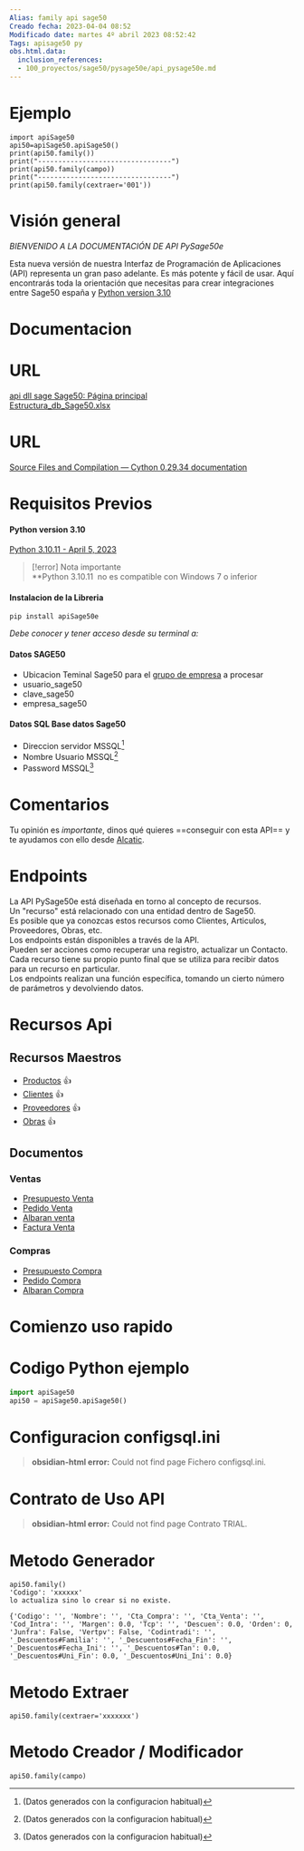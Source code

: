 ```yaml
---
Alias: family api sage50
Creado fecha: 2023-04-04 08:52
Modificado date: martes 4º abril 2023 08:52:42
Tags: apisage50 py
obs.html.data:
  inclusion_references:
  - 100_proyectos/sage50/pysage50e/api_pysage50e.md
---
```

   
# Ejemplo   
```ejemplo completo
import apiSage50
api50=apiSage50.apiSage50()
print(api50.family())  
print("---------------------------------")  
print(api50.family(campo))  
print("---------------------------------")  
print(api50.family(cextraer='001'))
```
   
   
   
   
   

   
# Visión general   
   
*BIENVENIDO A LA DOCUMENTACIÓN DE API PySage50e*   
   
Esta nueva versión de nuestra Interfaz de Programación de Aplicaciones (API) representa un gran paso adelante. Es más potente y fácil de usar. Aquí encontrarás toda la orientación que necesitas para crear integraciones entre Sage50 españa y [Python version 3.10 ](https://www.python.org/downloads/release/python-3100/)     
   
# Documentacion   
   

# URL   
   
[api dll sage Sage50: Página principal](http://descargas.sage.es/Sage50/Documentacion_html/html/)   
[Estructura\_db\_Sage50.xlsx](https://view.officeapps.live.com/op/view.aspx?src=https%3A%2F%2Fsage50c.sage.es%2Fhelp50c%2FEstructura_db_Sage50.xlsx&wdOrigin=BROWSELINK)
   
   

# URL   
[Source Files and Compilation — Cython 0.29.34 documentation](https://cython.readthedocs.io/en/stable/src/userguide/source_files_and_compilation.html#compilation)   
   
   
   
   
   
# Requisitos Previos   
   

#### Python  version 3.10   
[Python 3.10.11 - April 5, 2023](https://www.python.org/downloads/release/python-31011/)   
   
>[!error] Nota importante   
>    **Python 3.10.11  no es compatible con Windows 7 o inferior   
   
   
   

#### Instalacion de la Libreria    
   
``` terminal_windows
pip install apiSage50e
```

   
   
   
   
   
   
   
   
*Debe conocer y tener acceso desde su terminal a:*   
   
#### Datos SAGE50   
   
 - Ubicacion Teminal Sage50 para el [grupo de empresa](/not_created.md)  a procesar   
 - usuario_sage50   
 - clave_sage50   
 - empresa_sage50   
   
#### Datos SQL Base datos Sage50    
   
 - Direccion servidor MSSQL[^1]   
 - Nombre Usuario  MSSQL[^1]   
 - Password MSSQL[^1]   
[^1]: (Datos generados con la configuracion habitual)   
   
# Comentarios   
Tu opinión es *importante*, dinos qué quieres ==conseguir con esta API== y te ayudamos con ello desde [Alcatic](/not_created.md).   
   
   
# Endpoints     
La API PySage50e está diseñada en torno al concepto de recursos.     
Un "recurso" está relacionado con una entidad dentro de Sage50.   
Es posible que ya conozcas estos recursos como Clientes, Articulos, Proveedores, Obras, etc.     
Los endpoints están disponibles a través de la API.    
Pueden ser acciones como recuperar una registro, actualizar un Contacto. Cada recurso tiene su propio punto final que se utiliza para recibir datos para un recurso en particular.    
Los endpoints realizan una función específica, tomando un cierto número de parámetros y devolviendo datos.     
   
# Recursos Api   
   
## Recursos Maestros   

   
   
- [Productos](./100_Proyectos/Sage50/pySage50e/tablas/maestras/Productos.md) 👍   
- [Clientes](./100_Proyectos/Sage50/pySage50e/tablas/maestras/Clientes.md) 👍   
- [Proveedores](./100_Proyectos/Sage50/pySage50e/tablas/maestras/Proveedores.md) 👍   
- [Obras](./100_Proyectos/Sage50/pySage50e/tablas/maestras/Obras.md) 👍
   
   
   
## Documentos    

   
### Ventas   
   
-  [Presupuesto Venta](/not_created.md)   
-  [Pedido Venta](./100_Proyectos/Sage50/pySage50e/documentos/Pedido%20Venta.md)   
-  [Albaran venta](./100_Proyectos/Sage50/pySage50e/documentos/Albaran%20venta.md)   
-  [Factura Venta](/not_created.md)   
   
### Compras   
   
-  [Presupuesto Compra](/not_created.md)   
-  [Pedido Compra](/not_created.md)   
-  [Albaran Compra](/not_created.md)
   
# Comienzo uso rapido   
   

# Codigo Python ejemplo    
   
``` py
import apiSage50
api50 = apiSage50.apiSage50()
```


   
   
   
# Configuracion configsql.ini   
> **obsidian-html error:** Could not find page Fichero configsql.ini.   
   
   
   
# Contrato de Uso  API   
> **obsidian-html error:** Could not find page Contrato TRIAL.
   
   
# Metodo Generador    
```
api50.family()
'Codigo': 'xxxxxx' 
lo actualiza sino lo crear si no existe.
```
   
   
```
{'Codigo': '', 'Nombre': '', 'Cta_Compra': '', 'Cta_Venta': '', 'Cod_Intra': '', 'Margen': 0.0, 'Tcp': '', 'Descuen': 0.0, 'Orden': 0, 'Junfra': False, 'Vertpv': False, 'Codintradi': '', '_Descuentos#Familia': '', '_Descuentos#Fecha_Fin': '', '_Descuentos#Fecha_Ini': '', '_Descuentos#Tan': 0.0, '_Descuentos#Uni_Fin': 0.0, '_Descuentos#Uni_Ini': 0.0}
```
   
   
# Metodo Extraer   
```
api50.family(cextraer='xxxxxxx')
```
   
   
# Metodo Creador / Modificador   
   
```
api50.family(campo)
```
